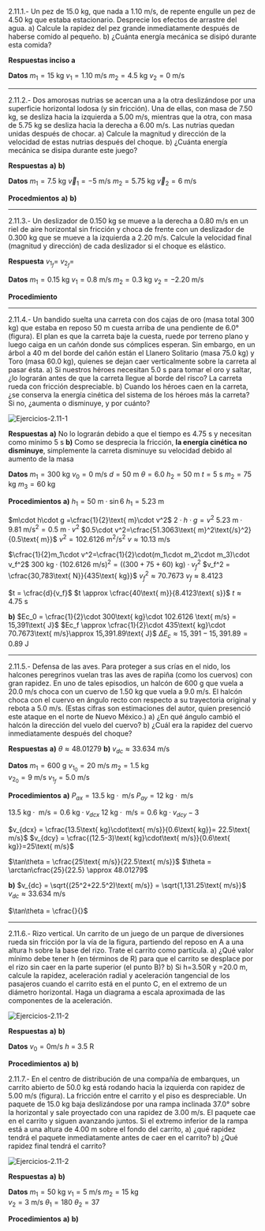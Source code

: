 2.11.1.- Un pez de 15.0 kg, que nada a 1.10 m/s, de repente engulle un pez de 4.50 kg que estaba estacionario. Desprecie los efectos de arrastre del agua. a) Calcule la rapidez del pez grande inmediatamente después de haberse comido al pequeño. b) ¿Cuánta energía mecánica se disipó durante esta comida?

**Respuestas inciso a**

**Datos**
$m_1 = 15\text{ kg}$
$v_1 = 1.10\text{ m/s}$
$m_2 = 4.5\text{ kg}$
$v_2 = 0\text{ m/s}$

---
2.11.2.- Dos amorosas nutrias se acercan una a la otra deslizándose por una superficie horizontal lodosa (y sin fricción). Una de ellas, con masa de 7.50 kg, se desliza hacia la izquierda a 5.00 m/s, mientras que la otra, con masa de 5.75 kg se desliza hacia la derecha a 6.00 m/s. Las nutrias quedan unidas después de chocar. a) Calcule la magnitud y dirección de la velocidad de estas nutrias después del choque. b) ¿Cuánta energía mecánica se disipa durante este juego?

**Respuestas**
**a)**
**b)**

**Datos**
$m_1 = 7.5\text{ kg}$
$\vec v_1 = -5\text{ m/s}$
$m_2 = 5.75\text{ kg}$
$\vec v_2 = 6\text{ m/s}$

**Procedmientos**
**a)** 
**b)**

---
2.11.3.- Un deslizador de 0.150 kg se mueve a la derecha a 0.80 m/s en un riel de aire horizontal sin fricción y choca de frente con un deslizador de 0.300 kg que se mueve a la izquierda a 2.20 m/s. Calcule la velocidad final (magnitud y dirección) de cada deslizador si el choque es elástico.

**Respuesta**
$v_{1_f} =$
$v_{2_f} =$

**Datos**
$m_1 = 0.15\text{ kg}$
$v_1 = 0.8\text{ m/s}$
$m_2 = 0.3\text{ kg}$
$v_2 = -2.20\text{ m/s}$

**Procedimiento**

---
2.11.4.- Un bandido suelta una carreta con dos cajas de oro (masa total 300 kg) que estaba en reposo 50 m cuesta arriba de una pendiente de 6.0° (figura). El plan es que la carreta baje la cuesta, ruede por terreno plano y luego caiga en un cañón donde sus cómplices esperan. Sin embargo, en un árbol a 40 m del borde del cañón están el Llanero Solitario (masa 75.0 kg) y Toro (masa 60.0 kg), quienes se dejan caer verticalmente sobre la carreta al pasar ésta. a) Si nuestros héroes necesitan 5.0 s para tomar el oro y saltar, ¿lo lograrán antes de que la carreta llegue al borde del risco? La carreta rueda con fricción despreciable. b) Cuando los héroes caen en la carreta, ¿se conserva la energía cinética del sistema de los héroes más la carreta? Si no, ¿aumenta o disminuye, y por cuánto?

![Ejercicios-2.11-1](Attachments/Ejercicios-2.11-1.png)

**Respuestas**
**a)** No lo lograrán debido a que el tiempo es 4.75 s y necesitan como mínimo 5 s
**b)** Como se desprecia la fricción, **la energía cinética no disminuye**, simplemente la carreta disminuye su velocidad debido al aumento de la masa

**Datos**
$m_1 = 300\text{ kg}$
$v_0 = 0\text{ m/s}$
$d = 50\text{ m}$
$\theta =6.0$
$h_2 = 50\text{ m}$
$t=5\text{ s}$
$m_2 = 75\text{ kg}$
$m_3 = 60\text{ kg}$

**Procedimientos**
**a)** $h_1 = 50\text{ m}\cdot \sin 6$
$h_1 = 5.23\text{ m}$

$m\cdot h\cdot g =\cfrac{1}{2}\text{ m}\cdot v^2$
$2\cdot h\cdot g = v^2$
$5.23\text{ m}\cdot 9.81\text{ m/s}^2 = 0.5\text{ m}\cdot v^2$
$0.5\cdot v^2=\cfrac{51.3063\text{ m}^2\text{/s}^2}{0.5\text{ m}}$
$v^2 = 102.6126\text{ m}^2/\text{s}^2$
$v \approx 10.13 \text{ m/s}$

$\cfrac{1}{2}m_1\cdot v^2=\cfrac{1}{2}\cdot(m_1\cdot m_2\cdot m_3)\cdot v_f^2$
$300\text{ kg}\cdot (102.6126\text{ m/s})^2 = ((300 + 75 + 60)\text{ kg})\cdot v_f^2$
$v_f^2 = \cfrac{30,783\text{ N}}{435\text{ kg}}$
$v_f^2 \approx 70.7673$
$v_f \approx 8.4123$

$t = \cfrac{d}{v_f}$
$t \approx \cfrac{40\text{ m}}{8.4123\text{ s}}$
$t \approx 4.75\text{ s}$


**b)** $Ec_0 = \cfrac{1}{2}\cdot 300\text{ kg}\cdot 102.6126 \text{ m/s} = 15,391\text{ J}$
$Ec_f \approx \cfrac{1}{2}\cdot 435\text{ kg}\cdot 70.7673\text{ m/s}\approx 15,391.89\text{ J}$
$\Delta E_c \approx 15,391-15,391.89 = 0.89\text{ J}$

---
2.11.5.- Defensa de las aves. Para proteger a sus crías en el nido, los halcones peregrinos vuelan tras las aves de rapiña (como los cuervos) con gran rapidez. En uno de tales episodios, un halcón de 600 g que vuela a 20.0 m/s choca con un cuervo de 1.50 kg que vuela a 9.0 m/s. El halcón choca con el cuervo en ángulo recto con respecto a su trayectoria original y rebota a 5.0 m/s. (Estas cifras son estimaciones del autor, quien presenció este ataque en el norte de Nuevo México.) a) ¿En qué ángulo cambió el halcón la dirección del vuelo del cuervo? b) ¿Cuál era la rapidez del cuervo inmediatamente después del choque?

**Respuestas**
**a)** $\theta \approx 48.01279$
**b)** $v_{dc} \approx 33.634\text{ m/s}$

**Datos**
$m_1 = 600\text{ g}$
$v_{1_0} = 20\text{ m/s}$
$m_2 = 1.5\text{ kg}$  
$v_{2_0} = 9\text{ m/s}$
$v_{1_f} = 5.0\text{ m/s}$

**Procedimientos**
**a)** $P_{ax} = 13.5\text{ kg}\cdot\text{ m/s}$
$P_{ay} = 12\text{ kg}\cdot\text{ m/s}$

$13.5\text{ kg}\cdot\text{ m/s} = 0.6\text{ kg}\cdot v_{dcx}$
$12\text{ kg}\cdot\text{ m/s} = 0.6\text{ kg}\cdot v_{dcy}-3$


$v_{dcx} = \cfrac{13.5\text{ kg}\cdot\text{ m/s}}{0.6\text{ kg}}= 22.5\text{ m/s}$
$v_{dcy} = \cfrac{(12.5-3)\text{ kg}\cdot\text{ m/s}}{0.6\text{ kg}}=25\text{ m/s}$

$\tan\theta = \cfrac{25\text{ m/s}}{22.5\text{ m/s}}$
$\theta = \arctan\cfrac{25}{22.5} \approx 48.01279$

**b)** $v_{dc} = \sqrt{(25^2+22.5^2)\text{ m/s}} = \sqrt{1,131.25\text{ m/s}}$
$v_{dc} \approx 33.634\text{ m/s}$


<!-- **a)** $\vec p_{1_0} = 0.6\cdot 20\text{ m/s} = 12\text{ m/s}$
$\vec p_{2_0} = 1.5\cdot 9\text{ m/s} = 13.5\text{ m/s}$
$\vec p_0 =25.5\text { m/s}= \vec p_f$

$\vec p_{1_f} = 0.6\text{ kg}\cdot 5\text{ m/s} = 3\text{ m/s}$
$\vec p_f =25.5\text{ m/s} = 3\text{ m/s} + v_{2_f}$
$v_{2_f} = (25.5-3)\text{ m/s} = 22.5\text{ m/s}$
-->
$\tan\theta = \cfrac{}{}$

---

2.11.6.- Rizo vertical. Un carrito de un juego de un parque de diversiones rueda sin fricción por la vía de la figura, partiendo del reposo en A a una altura h sobre la base del rizo. Trate el carrito como partícula. a) ¿Qué valor mínimo debe tener h (en términos de R) para que el carrito se desplace por el rizo sin caer en la parte superior (el punto B)? b) Si h=3.50R y =20.0 m, calcule la rapidez, aceleración radial y aceleración tangencial de los pasajeros cuando el carrito está en el punto C, en el extremo de un diámetro horizontal. Haga un diagrama a escala aproximada de las componentes de la aceleración.

![Ejercicios-2.11-2](Attachments/Ejercicios-2.11-2.png)

**Respuestas**
**a)**
**b)**

**Datos**
$v_0 = 0\text{m/s}$
$h$ = 3.5 R

**Procedimientos**
**a)**
**b)**


2.11.7.- En el centro de distribución de una compañía de embarques, un carrito abierto de 50.0 kg está rodando hacia la izquierda con rapidez de 5.00 m/s (figura). La fricción entre el carrito y el piso es despreciable. Un paquete de 15.0 kg baja deslizándose por una rampa inclinada 37.0° sobre la horizontal y sale proyectado con una rapidez de 3.00 m/s. El paquete cae en el carrito y siguen avanzando juntos. Si el extremo inferior de la rampa está a una altura de 4.00 m sobre el fondo del carrito, a) ¿qué rapidez tendrá el paquete inmediatamente antes de caer en el carrito? b) ¿Qué rapidez final tendrá el carrito?

![Ejercicios-2.11-2](Attachments/Ejercicios-2.11-3.png)

**Respuestas**
**a)**
**b)**

**Datos**
$m_1 = 50\text{ kg}$
$v_1 = 5\text{ m/s}$
$m_2 = 15\text{ kg}$  
$v_2 = 3\text{ m/s}$
$\theta_1 =180$
$\theta_2 = 37$

**Procedimientos**
**a)**
**b)**

